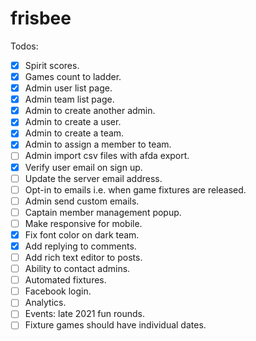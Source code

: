 # frisbee

Todos:

- [x] Spirit scores.
- [x] Games count to ladder.
- [x] Admin user list page.
- [x] Admin team list page.
- [x] Admin to create another admin.
- [x] Admin to create a user.
- [x] Admin to create a team.
- [x] Admin to assign a member to team.
- [ ] Admin import csv files with afda export.
- [x] Verify user email on sign up.
- [ ] Update the server email address.
- [ ] Opt-in to emails i.e. when game fixtures are released.
- [ ] Admin send custom emails.
- [ ] Captain member management popup.
- [ ] Make responsive for mobile.
- [x] Fix font color on dark team.
- [x] Add replying to comments.
- [ ] Add rich text editor to posts.
- [ ] Ability to contact admins.
- [ ] Automated fixtures.
- [ ] Facebook login.
- [ ] Analytics.
- [ ] Events: late 2021 fun rounds.
- [ ] Fixture games should have individual dates.

